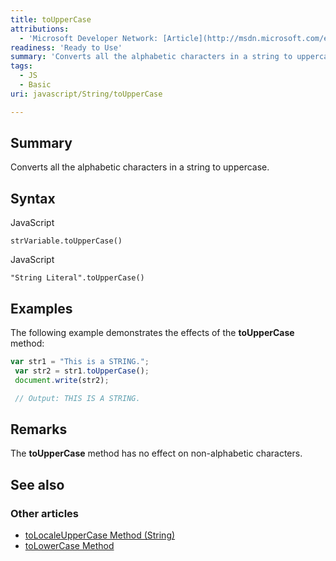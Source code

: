 ```yaml
---
title: toUpperCase
attributions:
  - 'Microsoft Developer Network: [Article](http://msdn.microsoft.com/en-us/library/ie/kk06d70k(v=vs.94).aspx)'
readiness: 'Ready to Use'
summary: 'Converts all the alphabetic characters in a string to uppercase.'
tags:
  - JS
  - Basic
uri: javascript/String/toUpperCase

---
```

## <span>Summary</span>

Converts all the alphabetic characters in a string to uppercase.

## <span>Syntax</span>

<span class="language">JavaScript</span>

    strVariable.toUpperCase()

<span class="language">JavaScript</span>

    "String Literal".toUpperCase()

## <span>Examples</span>

The following example demonstrates the effects of the **toUpperCase** method:

``` js
var str1 = "This is a STRING.";
 var str2 = str1.toUpperCase();
 document.write(str2);

 // Output: THIS IS A STRING.
```

## <span>Remarks</span>

The **toUpperCase** method has no effect on non-alphabetic characters.

## <span>See also</span>

### <span>Other articles</span>

-   [toLocaleUpperCase Method (String)](/javascript/String/toLocaleUpperCase)
-   [toLowerCase Method](/javascript/String/toLowerCase)

